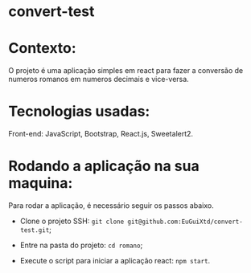 # convert-test

# Contexto:
O projeto é uma aplicação simples em react para fazer a conversão de numeros romanos em numeros decimais e vice-versa.

# Tecnologias usadas:
Front-end:
JavaScript, Bootstrap, React.js, Sweetalert2.

# Rodando a aplicação na sua maquina:
Para rodar a aplicação, é necessário seguir os passos abaixo.

- Clone o projeto SSH: `git clone git@github.com:EuGuiXtd/convert-test.git`;

- Entre na pasta do projeto: `cd romano`;

- Execute o script para iniciar a aplicação react: `npm start`.

